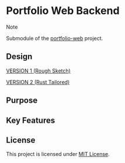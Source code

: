 # Portfolio Web Backend

> [!NOTE]
> Submodule of the [portfolio-web](https://github.com/Supermarcel10/portfolio-web) project.

## Design
[VERSION 1 (Rough Sketch)](docs/designs/version1.mmd)

[VERSION 2 (Rust Tailored)](docs/designs/version2.mmd)

## Purpose

<!-- TODO: Update Key Features -->

## Key Features

<!-- TODO: Update Key Features -->

## License

This project is licensed under [MIT License](https://github.com/Supermarcel10/portfolio-web/blob/main/LICENSE).
